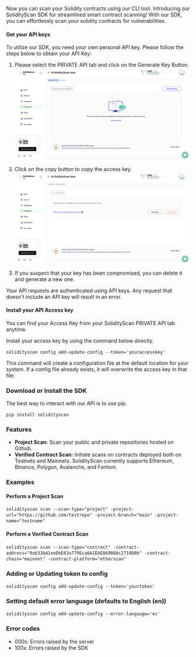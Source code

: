 Now you can scan your Solidity contracts using our CLI tool.
Introducing our SolidityScan SDK for streamlined smart contract scanning! With our SDK, you can effortlessly scan your solidity contracts for vulnerabilities.

#### Get your API keys

To utilize our SDK, you need your own personal API key. Please follow the steps below to obtain your API Key:

1. Please select the PRIVATE API tab and click on the Generate Key Button.
   ![Generate Key](./assets/images/sdk/generate_key.png)

2. Click on the copy button to copy the access key.
   ![Copy Key](./assets/images/sdk/copy_key.png)

3. If you suspect that your key has been compromised, you can delete it and generate a new one.

Your API requests are authenticated using API keys. Any request that doesn't include an API key will result in an error.

#### Install your API Access key

You can find your Access Key from your SolidityScan PRIVATE API tab anytime.

Install your access key by using the command below directly.

```
solidityscan config add-update-config --token='youraccesskey'
```

This command will create a configuration file at the default location for your system. If a config file already exists, it will overwrite the access key in that file.

### Download or Install the SDK

The best way to interact with our API is to use pip.

```
pip install solidityscan
```

### Features

- **Project Scan:** Scan your public and private repositories hosted on Github.
- **Verified Contract Scan:** Initiate scans on contracts deployed both on Testnets and Mainnets. SolidityScan currently supports Ethereum, Binance, Polygon, Avalanche, and Fantom.

### Examples

#### Perform a Project Scan

```
solidityscan scan --scan-type="project" -project-url="https://github.com/testrepo" -project-branch="main" -project-name="testname"
```

#### Perform a Verified Contract Scan

```
solidityscan scan --scan-type="contract" -contract-address="0x633bA1eeDbE63a779Eca6A1EbE86908Ac2710D0b" -contract-chain="mainnet" -contract-platform="etherscan"
```

### Adding or Updating token to config

```
solidityscan config add-update-config --token='yourtoken'
```

### Setting default error language (defaults to English (en))

```
solidityscan config add-update-config --error-language='es'
```

### Error codes

- 000x: Errors raised by the server
- 100x: Errors raised by the SDK
